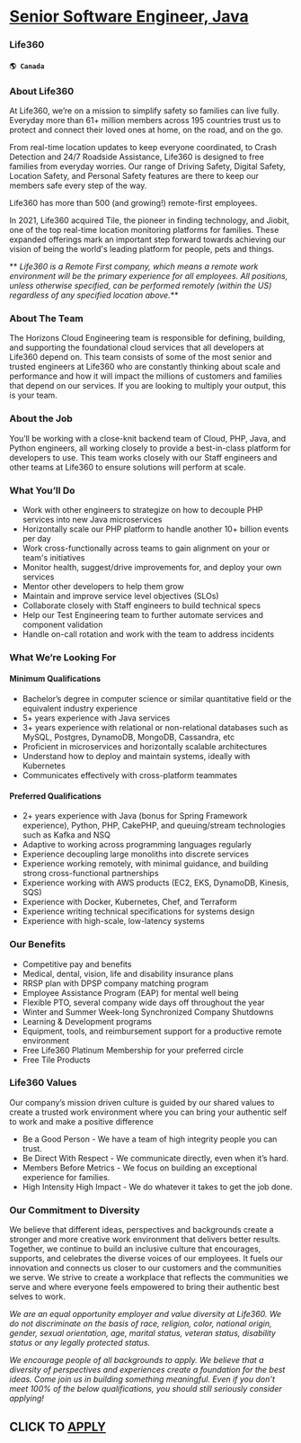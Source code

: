 # [Senior Software Engineer, Java](https://www.remotewlb.com/apply/senior-software-engineer-java-71445)  
### Life360  
#### `🌎 Canada`  

### About Life360

At Life360, we’re on a mission to simplify safety so families can live fully. Everyday more than 61+ million members across 195 countries trust us to protect and connect their loved ones at home, on the road, and on the go.

From real-time location updates to keep everyone coordinated, to Crash Detection and 24/7 Roadside Assistance, Life360 is designed to free families from everyday worries. Our range of Driving Safety, Digital Safety, Location Safety, and Personal Safety features are there to keep our members safe every step of the way.

Life360 has more than 500 (and growing!) remote-first employees.

In 2021, Life360 acquired Tile, the pioneer in finding technology, and Jiobit, one of the top real-time location monitoring platforms for families. These expanded offerings mark an important step forward towards achieving our vision of being the world's leading platform for people, pets and things.

 ** _Life360 is a Remote First company, which means a remote work environment will be the primary experience for all employees. All positions, unless otherwise specified, can be performed remotely (within the US) regardless of any specified location above._**

### About The Team

The Horizons Cloud Engineering team is responsible for defining, building, and supporting the foundational cloud services that all developers at Life360 depend on. This team consists of some of the most senior and trusted engineers at Life360 who are constantly thinking about scale and performance and how it will impact the millions of customers and families that depend on our services. If you are looking to multiply your output, this is your team.

### About the Job

You’ll be working with a close-knit backend team of Cloud, PHP, Java, and Python engineers, all working closely to provide a best-in-class platform for developers to use. This team works closely with our Staff engineers and other teams at Life360 to ensure solutions will perform at scale.

### What You’ll Do

  * Work with other engineers to strategize on how to decouple PHP services into new Java microservices
  * Horizontally scale our PHP platform to handle another 10+ billion events per day
  * Work cross-functionally across teams to gain alignment on your or team's initiatives
  * Monitor health, suggest/drive improvements for, and deploy your own services
  * Mentor other developers to help them grow
  * Maintain and improve service level objectives (SLOs)
  * Collaborate closely with Staff engineers to build technical specs 
  * Help our Test Engineering team to further automate services and component validation 
  * Handle on-call rotation and work with the team to address incidents

### What We’re Looking For

#### Minimum Qualifications

  * Bachelor’s degree in computer science or similar quantitative field or the equivalent industry experience
  * 5+ years experience with Java services
  * 3+ years experience with relational or non-relational databases such as MySQL, Postgres, DynamoDB, MongoDB, Cassandra, etc
  * Proficient in microservices and horizontally scalable architectures
  * Understand how to deploy and maintain systems, ideally with Kubernetes
  * Communicates effectively with cross-platform teammates

#### Preferred Qualifications

  * 2+ years experience with Java (bonus for Spring Framework experience), Python, PHP, CakePHP, and queuing/stream technologies such as Kafka and NSQ
  * Adaptive to working across programming languages regularly 
  * Experience decoupling large monoliths into discrete services 
  * Experience working remotely, with minimal guidance, and building strong cross-functional partnerships
  * Experience working with AWS products (EC2, EKS, DynamoDB, Kinesis, SQS)
  * Experience with Docker, Kubernetes, Chef, and Terraform
  * Experience writing technical specifications for systems design
  * Experience with high-scale, low-latency systems

### Our Benefits

  * Competitive pay and benefits
  * Medical, dental, vision, life and disability insurance plans 
  * RRSP plan with DPSP company matching program
  * Employee Assistance Program (EAP) for mental well being
  * Flexible PTO, several company wide days off throughout the year
  * Winter and Summer Week-long Synchronized Company Shutdowns
  * Learning & Development programs
  * Equipment, tools, and reimbursement support for a productive remote environment
  * Free Life360 Platinum Membership for your preferred circle
  * Free Tile Products

### Life360 Values

Our company’s mission driven culture is guided by our shared values to create a trusted work environment where you can bring your authentic self to work and make a positive difference

  * Be a Good Person - We have a team of high integrity people you can trust. 
  * Be Direct With Respect - We communicate directly, even when it’s hard.
  * Members Before Metrics - We focus on building an exceptional experience for families. 
  * High Intensity High Impact - We do whatever it takes to get the job done. 

### Our Commitment to Diversity

We believe that different ideas, perspectives and backgrounds create a stronger and more creative work environment that delivers better results. Together, we continue to build an inclusive culture that encourages, supports, and celebrates the diverse voices of our employees. It fuels our innovation and connects us closer to our customers and the communities we serve. We strive to create a workplace that reflects the communities we serve and where everyone feels empowered to bring their authentic best selves to work.

 _We are an equal opportunity employer and value diversity at Life360. We do not discriminate on the basis of race, religion, color, national origin, gender, sexual orientation, age, marital status, veteran status, disability status or any legally protected status._

 _We encourage people of all backgrounds to apply. We believe that a diversity of perspectives and experiences create a foundation for the best ideas. Come join us in building something meaningful._ _Even if you don’t meet 100% of the below qualifications, you should still seriously consider applying!_

  
## CLICK TO [APPLY](https://www.remotewlb.com/apply/senior-software-engineer-java-71445)

